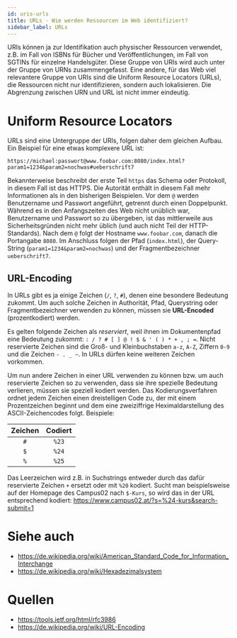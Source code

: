 ```yaml
---
id: uris-urls
title: URLs - Wie werden Ressourcen im Web identifiziert?
sidebar_label: URLs
---
```


URIs können ja zur Identifikation auch physischer Ressourcen verwendet, z.B. im Fall von ISBNs für Bücher und Veröffentlichungen, im Fall von SGTINs für einzelne Handelsgüter. Diese Gruppe von URIs wird auch unter der Gruppe von URNs zusammengefasst. Eine andere, für das Web viel relevantere Gruppe von URIs sind die Uniform Resource Locators (URLs), die Ressourcen nicht nur identifizieren, sondern auch lokalisieren. Die Abgrenzung zwischen URN und URL ist nicht immer eindeutig.

# Uniform Resource Locators
URLs sind eine Untergruppe der URIs, folgen daher dem gleichen Aufbau. Ein Beispiel für eine etwas komplexere URL ist:

`https://michael:passwort@www.foobar.com:8080/index.html?param1=1234&param2=nochwas#ueberschrift7`

Bekannterweise beschreibt der erste Teil `https` das Schema oder Protokoll, in diesem Fall ist das HTTPS.
Die Autorität enthält in diesem Fall mehr Informationen als in den bisherigen Beispielen. Vor dem `@` werden Benutzername und Passwort angeführt, getrennt durch einen Doppelpunkt. Während es in den Anfangszeiten des Web nicht unüblich war, Benutzername und Passwort so zu übergeben, ist das mittlerweile aus Sicherheitsgründen nicht mehr üblich (und auch nicht Teil der HTTP-Standards). Nach dem `@` folgt der Hostname `www.foobar.com`, danach die Portangabe `8080`. Im Anschluss folgen der Pfad (`index.html`), der Query-String (`param1=1234&param2=nochwas`) und der Fragmentbezeichner `ueberschrift7`.

## URL-Encoding
In URLs gibt es ja einige Zeichen (`/`, `?`, `#`), denen eine besondere Bedeutung zukommt. Um auch solche Zeichen in Authorität, Pfad, Querystring oder Fragmentbezeichner verwenden zu können, müssen sie **URL-Encoded** (prozentkodiert) werden.

Es gelten folgende Zeichen als *reserviert*, weil ihnen im Dokumentenpfad eine Bedeutung zukommt: `: / ? # [ ] @ ! $ & ' ( ) * + , ; =`. Nicht reservierte Zeichen sind die Groß- und Kleinbuchstaben `a-z`, `A-Z`, Ziffern `0-9` und die Zeichen `- . _ ~`. In URLs dürfen keine weiteren Zeichen vorkommen.

Um nun andere Zeichen in einer URL verwenden zu können bzw. um auch reservierte Zeichen so zu verwenden, dass sie ihre spezielle Bedeutung verlieren, müssen sie speziell kodiert werden. Das Kodierungsverfahren ordnet jedem Zeichen einen dreistelligen Code zu, der mit einem Prozentzeichen beginnt und dem eine zweiziffrige Heximaldarstellung des ASCII-Zeichencodes folgt. 
Beispiele:

| Zeichen | Codiert |
|:---:|:---:|
|`#`|`%23`|
|`$`|`%24`|
|`%`|`%25`|

Das Leerzeichen wird z.B. in Suchstrings entweder durch das dafür reservierte Zeichen `+` ersetzt oder mit `%20` kodiert.
Sucht man beispielsweise auf der Homepage des Campus02 nach `$-Kurs`, so wird das in der URL entsprechend kodiert: https://www.campus02.at/?s=%24-kurs&search-submit=1 

# Siehe auch
- https://de.wikipedia.org/wiki/American_Standard_Code_for_Information_Interchange
- https://de.wikipedia.org/wiki/Hexadezimalsystem

# Quellen
- https://tools.ietf.org/html/rfc3986
- https://de.wikipedia.org/wiki/URL-Encoding
